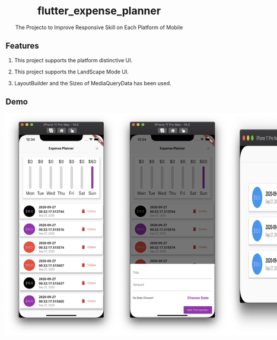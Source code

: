 <h1 align="center">flutter_expense_planner</h1>
<div align="center">
    The Projecto to Improve Responsive Skill on Each Platform of Mobile
</div>

## Features

1. This project supports the platform distinctive UI.

2. This project supports the LandScape Mode UI.

3. LayoutBuilder and the Sizeo of MediaQueryData has been used.

## Demo

<div style="display:flex" align="center">
    <img src="images/1.png" alt="1" width="300"/>
    <img src="images/2.png" alt="2" width="300"/>
    <img src="images/3.png" alt="3" width="600"/>
    <img src="images/4.png" alt="4" width="600"/>
</div>
